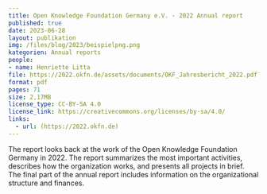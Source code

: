 ```yaml
---
title: Open Knowledge Foundation Germany e.V. - 2022 Annual report
published: true
date: 2023-06-28
layout: publikation
img: /files/blog/2023/beispielpng.png
kategorien: Annual reports
people:
- name: Henriette Litta
file: https://2022.okfn.de/assets/documents/OKF_Jahresbericht_2022.pdf?raw=true
format: pdf
pages: 71
size: 2,17MB
license_type: CC-BY-SA 4.0
license_link: https://creativecommons.org/licenses/by-sa/4.0/
links: 
  - url: (https://2022.okfn.de)
---
```

The report looks back at the work of the Open Knowledge Foundation Germany in 2022. The report summarizes the most important activities, describes how the organization works, and presents all projects in brief. The final part of the annual report includes information on the organizational structure and finances.
